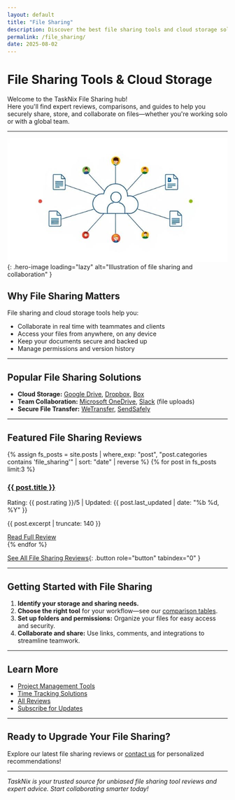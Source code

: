 ```yaml
---
layout: default
title: "File Sharing"
description: Discover the best file sharing tools and cloud storage solutions. Explore expert reviews, comparisons, and actionable tips for secure and efficient file collaboration.
permalink: /file_sharing/
date: 2025-08-02
---
```


# File Sharing Tools & Cloud Storage

Welcome to the TaskNix File Sharing hub!  
Here you'll find expert reviews, comparisons, and guides to help you securely share, store, and collaborate on files—whether you're working solo or with a global team.

---

![File Sharing and Collaboration](/images/file-sharing-collaboration.jpg){: .hero-image loading="lazy" alt="Illustration of file sharing and collaboration" }

## Why File Sharing Matters

File sharing and cloud storage tools help you:

- Collaborate in real time with teammates and clients
- Access your files from anywhere, on any device
- Keep your documents secure and backed up
- Manage permissions and version history

---

## Popular File Sharing Solutions

- **Cloud Storage:** [Google Drive](/reviews/google-drive-review), [Dropbox](/reviews/dropbox-review), [Box](/reviews/box-review)
- **Team Collaboration:** [Microsoft OneDrive](/reviews/onedrive-review), [Slack](/reviews/slack-review) (file uploads)
- **Secure File Transfer:** [WeTransfer](/reviews/wetransfer-review), [SendSafely](/2025/08/02/sendsafely-review)

---

## Featured File Sharing Reviews

{% assign fs_posts = site.posts | where_exp: "post", "post.categories contains 'file_sharing'" | sort: "date" | reverse %}
{% for post in fs_posts limit:3 %}
<div class="review-preview">
  <h3><a href="{{ post.url | relative_url }}">{{ post.title }}</a></h3>
  <p class="meta">Rating: {{ post.rating }}/5 | Updated: {{ post.last_updated | date: "%b %d, %Y" }}</p>
  <p>{{ post.excerpt | truncate: 140 }}</p>
  <a href="{{ post.url | relative_url }}" class="button secondary" role="button" tabindex="0" style="margin-top:10px;">Read Full Review</a>
</div>
{% endfor %}

[See All File Sharing Reviews](/reviews?category=file_sharing){: .button role="button" tabindex="0" }

---

## Getting Started with File Sharing

1. **Identify your storage and sharing needs.**
2. **Choose the right tool** for your workflow—see our [comparison tables](/comparisons).
3. **Set up folders and permissions:** Organize your files for easy access and security.
4. **Collaborate and share:** Use links, comments, and integrations to streamline teamwork.

---

## Learn More

- [Project Management Tools](/project_management)
- [Time Tracking Solutions](/time_tracking)
- [All Reviews](/reviews)
- [Subscribe for Updates](/newsletter)

---

## Ready to Upgrade Your File Sharing?

Explore our latest file sharing reviews or [contact us](/contact) for personalized recommendations!

---

*TaskNix is your trusted source for unbiased file sharing tool reviews and expert advice. Start collaborating smarter today!*